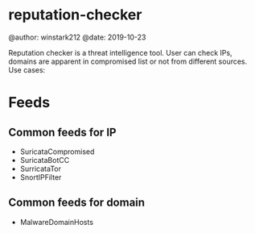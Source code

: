 # reputation-checker
@author: winstark212
@date: 2019-10-23

Reputation checker is a threat intelligence tool. User can check IPs, domains are apparent in compromised list or not from different sources.
Use cases:

# Feeds
## Common feeds for IP

* SuricataCompromised
* SuricataBotCC
* SurricataTor
* SnortIPFilter

## Common feeds for domain
* MalwareDomainHosts
